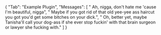 {     "Tab": "Example Plugin",     "Messages": [         " Ah, nigga, don't hate me 'cause I'm beautiful, nigga",         " Maybe if you got rid of that old yee-yee ass haircut you got you'd get some bitches on your dick.",         " Oh, better yet, maybe Tanisha'll call your dog-ass if she ever stop fuckin' with that brain surgeon or lawyer she fucking with."     ] }
